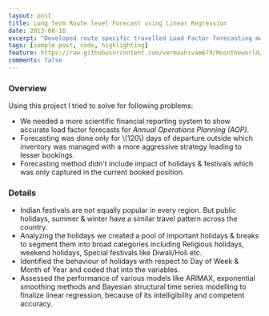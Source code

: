 ```yaml
---
layout: post
title: Long Term Route level Forecast using Linear Regression
date: 2013-08-16
excerpt: "Developed route specific travelled Load Factor forecasting models for future 365 days of departure."
tags: [sample post, code, highlighting]
feature: https://raw.githubusercontent.com/vermashivam679/Moontheworld/master/assets/img/time_series.png
comments: false
---
```



### Overview  
Using this project I tried to solve for following problems:  
- We needed a more scientific financial reporting system to show accurate load factor forecasts for *Annual Operations Planning (AOP)*.  
- Forecasting was done only for \\(120\\) days of departure outside which inventory was managed with a more aggressive strategy leading to lesser bookings.  
- Forecasting method didn't include impact of holidays & festivals which was only captured in the current booked position.  

### Details  
- Indian festivals are not equally popular in every region. But public holidays, summer & winter have a similar travel pattern across the country.  
- Analyzing the holidays we created a pool of important holidays & breaks to segment them into broad categories including Religious holidays, weekend holidays, Special festivals like Diwali/Holi etc.  
- Identified the behaviour of holidays with respect to Day of Week & Month of Year and coded that into the variables.  
- Assessed the performance of various models like ARIMAX, exponential smoothing methods and Bayesian structural time series modelling to finalize linear regression, because of its intelligibility and competent accuracy.  








